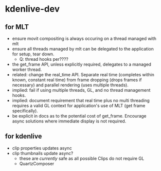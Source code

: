 # kdenlive-dev

## for MLT

- ensure movit compositing is always occuring on a thread managed with mlt
- ensure all threads managed by mlt can be delegated to the application for setup, tear down.
  - Q: thread hooks per????
- the get_frame API, unless explicitly required, delegates to a managed worker thread.
- related: change the real_time API. Separate real time (completes within known, constant real time)
  from frame dropping (drops frames if necessary) and parallel rendering (uses multiple threads).
- implied: fail if using multiple threads, GL, and no thread management hooks.
- implied: document requirement that real time plus no multi threading requires a valid GL context
  for application's use of MLT (get frame specifically).
- be explicit in docs as to the potential cost of get_frame. Encourage async solutions where
  immediate
display is not required.

## for kdenlive

- clip properties updates async
- clip thumbnails update async?
  - these are *currently* safe as all possible Clips do not require GL
  - QuartzComposer

